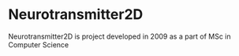 # Neurotransmitter2D
Neurotransmitter2D is project developed in 2009 as a part of MSc in Computer Science
